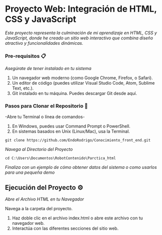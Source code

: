 # Proyecto Web: Integración de HTML, CSS y JavaScript

_Este proyecto representa la culminación de mi aprendizaje en HTML, CSS y JavaScript, donde he creado un sitio web interactivo que combina diseño atractivo y funcionalidades dinámicas._

### Pre-requisitos 📋

_Asegúrate de tener instalado en tu sistema_

1. Un navegador web moderno (como Google Chrome, Firefox, o Safari).
2. Un editor de código (puedes utilizar Visual Studio Code, Atom, Sublime Text, etc.).
3. Git instalado en tu máquina. Puedes descargar Git desde aquí.


### Pasos para Clonar el Repositorio 🔧

-Abre tu Terminal o línea de comandos-

1. En Windows, puedes usar Command Prompt o PowerShell.
2. En sistemas basados en Unix (Linux/Mac), usa la Terminal.

```
git clone https://github.com/EndoRodrigo/Conocimiento_front_end.git
```

_Navega al Directorio del Proyecto_

```
cd C:\Users\Documentos\RobotContenido\Parctica_html
```

_Finaliza con un ejemplo de cómo obtener datos del sistema o como usarlos para una pequeña demo_

## Ejecución del Proyecto ⚙️

_Abre el Archivo HTML en tu Navegador_

Navega a la carpeta del proyecto.
1. Haz doble clic en el archivo index.html o abre este archivo con tu navegador web.
2. Interactúa con las diferentes secciones del sitio web.
